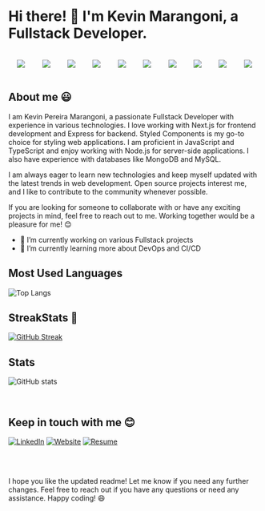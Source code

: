 # Hi there! 👋 I'm Kevin Marangoni, a Fullstack Developer.

<br>

 <div style="display: flex; justify-content: space-around;">
   <img src="https://img.shields.io/badge/Next.js-000000?style=for-the-badge&logo=next.js&logoColor=white"/> 
   <img src="https://img.shields.io/badge/Express-000000?style=for-the-badge&logo=express&logoColor=white"/> 
   <img src="https://img.shields.io/badge/Styled_Components-DB7093?style=for-the-badge&logo=styled-components&logoColor=white"/> 
   <img src="https://img.shields.io/badge/JavaScript-F7DF1E?style=for-the-badge&logo=javascript&logoColor=black"/> 
   <img src="https://img.shields.io/badge/TypeScript-007ACC?style=for-the-badge&logo=typescript&logoColor=white"/> 
   <img src="https://img.shields.io/badge/Node.js-43853D?style=for-the-badge&logo=node.js&logoColor=white"/>
   <img src="https://img.shields.io/badge/HTML5-E34F26?style=for-the-badge&logo=html5&logoColor=white"/> 
   <img src="https://img.shields.io/badge/CSS3-1572B6?style=for-the-badge&logo=css3&logoColor=white"/> 
   <img src="https://img.shields.io/badge/MongoDB-47A248?style=for-the-badge&logo=mongodb&logoColor=white"/> 
   <img src="https://img.shields.io/badge/MySQL-4479A1?style=for-the-badge&logo=mysql&logoColor=white"/> 
 </div>

<br>

## About me 😃

I am Kevin Pereira Marangoni, a passionate Fullstack Developer with experience in various technologies. I love working with Next.js for frontend development and Express for backend. Styled Components is my go-to choice for styling web applications. I am proficient in JavaScript and TypeScript and enjoy working with Node.js for server-side applications. I also have experience with databases like MongoDB and MySQL.

I am always eager to learn new technologies and keep myself updated with the latest trends in web development. Open source projects interest me, and I like to contribute to the community whenever possible.

If you are looking for someone to collaborate with or have any exciting projects in mind, feel free to reach out to me. Working together would be a pleasure for me! 😊

- 🔭 I’m currently working on various Fullstack projects
- 🌱 I’m currently learning more about DevOps and CI/CD


## Most Used Languages

![Top Langs](https://github-readme-stats.vercel.app/api/top-langs/?username=KevinMarangoni&layout=compact&theme=vue-dark)

## StreakStats 🚀
[![GitHub Streak](https://streak-stats.demolab.com?user=KevinMarangoni&theme=vue-dark&date_format=M%20j%5B%2C%20Y%5D)](https://git.io/streak-stats)

 ## Stats
 ![GitHub stats](https://github-readme-stats.vercel.app/api?username=KevinMarangoni&show_icons=true&count_private=true&theme=vue-dark)

<br>

 ## Keep in touch with me 😊

[![LinkedIn](https://img.shields.io/badge/LinkedIn-0077B5?style=for-the-badge&logo=linkedin&logoColor=white)](https://www.linkedin.com/in/kevin-marangoni-1a3a17127/)
[![Website](https://img.shields.io/badge/Website-FF7139?style=for-the-badge&logo=firefox-browser&logoColor=white)](https://www.kevinmarangoni.com)
[![Resume](https://img.shields.io/badge/Curr%C3%ADculo-PDF-red?style=for-the-badge&logo=adobe-acrobat-reader&logoColor=white)](https://www.kevinmarangoni.com/print/pt-BR)

<br>
<br>

I hope you like the updated readme! Let me know if you need any further changes. Feel free to reach out if you have any questions or need any assistance. Happy coding! 😄
